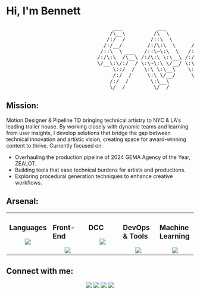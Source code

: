 # Hi, I'm Bennett

<pre>
                                  ___           ___           ___       ___       ___     
                                 /\__\         /\  \         /\__\     /\__\     /\  \    
                                /:/  /        /::\  \       /:/  /    /:/  /    /::\  \   
                               /:/__/        /:/\:\  \     /:/  /    /:/  /    /:/\:\  \  
                              /::\  \ ___   /::\~\:\  \   /:/  /    /:/  /    /:/  \:\  \ 
                             /:/\:\  /\__\ /:/\:\ \:\__\ /:/__/    /:/__/    /:/__/ \:\__\
                             \/__\:\/:/  / \:\~\:\ \/__/ \:\  \    \:\  \    \:\  \ /:/  /
                                  \::/  /   \:\ \:\__\    \:\  \    \:\  \    \:\  /:/  / 
                                  /:/  /     \:\ \/__/     \:\  \    \:\  \    \:\/:/  /  
                                 /:/  /       \:\__\        \:\__\    \:\__\    \::/  /   
                                 \/__/         \/__/         \/__/     \/__/     \/__/    
</pre>

## Mission:

Motion Designer & Pipeline TD bringing technical artistry to NYC & LA's leading trailer house. By working closely with dynamic teams and learning from user insights, I develop solutions that bridge the gap between technical innovation and artistic vision, creating space for award-winning content to thrive.
Currently focused on:
-  Overhauling the production pipeline of 2024 GEMA Agency of the Year, ZEALOT.
-  Building tools that ease technical burdens for artists and productions.
-  Exploring procedural generation techniques to enhance creative workflows.

## Arsenal:
<table><tr><td valign="top" width="20%">

### Languages  
<a href="https://github.com/bennett-art">
<div align="center">  
       <img src="https://skillicons.dev/icons?i=python,cpp,js,lua&perline=4" /> 
</div>
</a>
</td><td valign="top" width="20%">
        
### Front-End
<a href="https://github.com/bennett-art">
<div align="center">
       <img src="https://skillicons.dev/icons?i=react,html,css,qt,nextjs&perline=4" /> 
</div>
</a>
</td><td valign="top" width="20%">
  
### DCC
<a href="https://github.com/bennett-art">
<div align="center">
       <img src="https://skillicons.dev/icons?i=unreal,unity,ps,pr,ae,blender&perline=4" /> 
</div>
</a>
</td><td valign="top" width="20%">

### DevOps & Tools
<a href="https://github.com/bennett-art">
<div align="center">
       <img src="https://skillicons.dev/icons?i=pycharm,git,github,docker,linux,aws,nodejs&perline=4" /> 
</div>
</a>
</td><td valign="top" width="20%">

### Machine Learning
<a href="https://github.com/bennett-art">
<div align="center">
       <img src="https://skillicons.dev/icons?i=pytorch,tensorflow,opencv,sklearn,pandas,numpy&perline=4" /> 
</div>
</a>
</td>
</tr></table>


## Connect with me:
<div align="center">
    <a href="https://www.linkedin.com/" target="_blank"><img src="https://img.shields.io/badge/-LinkedIn-0077B5?style=flat&logo=Linkedin&logoColor=white"/></a>
    <a target="_blank" href="mailto:bennett-arthur@outlook.com"><img src="https://img.shields.io/badge/-bennett--arthur%40outlook.com-0078D4?style=flat&logo=Microsoft-Outlook&logoColor=white"/></a>
    <a href="https://leetcode.com/" target="_blank"><img src="https://img.shields.io/badge/-LeetCode-FFA116?style=flat&logo=LeetCode&logoColor=white"/></a>
        <a href="https://bennett-arthur.tv" target="_blank"><img src="https://img.shields.io/badge/-Portfolio-3B5948?style=flat&logoColor=white"/></a>
</div>



#

<!-- <div align="center">
  <a href="https://github.com/tayyabadev">
    <img src="https://quotes-github-readme.vercel.app/api?theme=dark">
  </a>
 </div> -->



